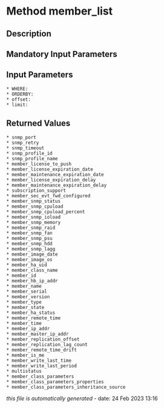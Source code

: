 # Method member_list

## Description
	

## Mandatory Input Parameters

## Input Parameters
	* WHERE:
	* ORDERBY:
	* offset:
	* limit:

## Returned Values
	* snmp_port
	* snmp_retry
	* snmp_timeout
	* snmp_profile_id
	* snmp_profile_name
	* member_license_to_push
	* member_license_expiration_date
	* member_maintenance_expiration_date
	* member_license_expiration_delay
	* member_maintenance_expiration_delay
	* subscription_support
	* member_sec_evt_fwd_configured
	* member_snmp_status
	* member_snmp_cpuload
	* member_snmp_cpuload_percent
	* member_snmp_ioload
	* member_snmp_memory
	* member_snmp_raid
	* member_snmp_fan
	* member_snmp_psu
	* member_snmp_hdd
	* member_snmp_lagg
	* member_image_date
	* member_image_os
	* member_ha_uid
	* member_class_name
	* member_id
	* member_hb_ip_addr
	* member_name
	* member_serial
	* member_version
	* member_type
	* member_state
	* member_ha_status
	* member_remote_time
	* member_time
	* member_ip_addr
	* member_master_ip_addr
	* member_replication_offset
	* member_replication_lag_count
	* member_remote_time_drift
	* member_is_me
	* member_write_last_time
	* member_write_last_period
	* multistatus
	* member_class_parameters
	* member_class_parameters_properties
	* member_class_parameters_inheritance_source


*this file is automatically generated* - date: 24 Feb 2023 13:16